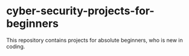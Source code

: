 # cyber-security-projects-for-beginners
This repository contains projects for absolute beginners, who is new in coding.
